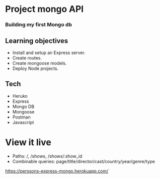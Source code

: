 # Project mongo API

### Building my first Mongo db

## Learning objectives

- Install and setup an Express server.
- Create routes.
- Create mongoose models.
- Deploy Node projects.

## Tech

- Heruko
- Express
- Mongo DB
- Mongoose
- Postman
- Javascript

# View it live

- Paths: /, /shows, /shows/:show_id
- Combinable queries: page/title/director/cast/country/year/genre/type 

https://perssons-express-mongo.herokuapp.com/
